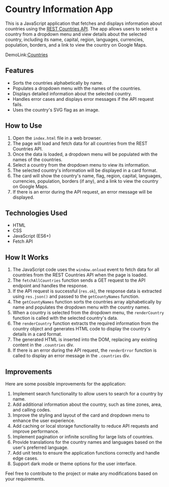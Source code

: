 # Country Information App

This is a JavaScript application that fetches and displays information about countries using the [REST Countries API](https://restcountries.com/). The app allows users to select a country from a dropdown menu and view details about the selected country, including its name, capital, region, languages, currencies, population, borders, and a link to view the country on Google Maps.

DemoLink:[Countries](https://yucel1993.github.io/Java-Script/Countries/index.html)

## Features


- Sorts the countries alphabetically by name.
- Populates a dropdown menu with the names of the countries.
- Displays detailed information about the selected country.
- Handles error cases and displays error messages if the API request fails.
- Uses the country's SVG flag as an image.

## How to Use

1. Open the `index.html` file in a web browser.
2. The page will load and fetch data for all countries from the REST Countries API.
3. Once the data is loaded, a dropdown menu will be populated with the names of the countries.
4. Select a country from the dropdown menu to view its information.
5. The selected country's information will be displayed in a card format.
6. The card will show the country's name, flag, region, capital, languages, currencies, population, borders (if any), and a link to view the country on Google Maps.
7. If there is an error during the API request, an error message will be displayed.

## Technologies Used

- HTML
- CSS
- JavaScript (ES6+)
- Fetch API

## How It Works

1. The JavaScript code uses the `window.onload` event to fetch data for all countries from the REST Countries API when the page is loaded.
2. The `fetchAllCountries` function sends a GET request to the API endpoint and handles the response.
3. If the API request is successful (`res.ok`), the response data is extracted using `res.json()` and passed to the `getCountyNames` function.
4. The `getCountyNames` function sorts the countries array alphabetically by name and populates the dropdown menu with the country names.
5. When a country is selected from the dropdown menu, the `renderCountry` function is called with the selected country's data.
6. The `renderCountry` function extracts the required information from the country object and generates HTML code to display the country's details in a card format.
7. The generated HTML is inserted into the DOM, replacing any existing content in the `.countries` div.
8. If there is an error during the API request, the `renderError` function is called to display an error message in the `.countries` div.

## Improvements

Here are some possible improvements for the application:

1. Implement search functionality to allow users to search for a country by name.
2. Add additional information about the country, such as time zones, area, and calling codes.
3. Improve the styling and layout of the card and dropdown menu to enhance the user experience.
4. Add caching or local storage functionality to reduce API requests and improve performance.
5. Implement pagination or infinite scrolling for large lists of countries.
6. Provide translations for the country names and languages based on the user's preferred language.
7. Add unit tests to ensure the application functions correctly and handle edge cases.
8. Support dark mode or theme options for the user interface.

Feel free to contribute to the project or make any modifications based on your requirements.
